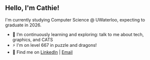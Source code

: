 ## Hello, I'm Cathie!

I'm currently studying Computer Science @ UWaterloo, expecting to graduate in 2026.

- 🌱 I’m continuously learning and exploring: talk to me about tech, graphics, and CATS
- ⚡ I'm on level 667 in puzzle and dragons!
- 💬 Find me on [LinkedIn](https://linkedin.com/in/cathie-yan) | [Email](mailto:cyan@uwaterloo.ca)

<!--![c4thie's GitHub stats](https://github-readme-stats.vercel.app/api?username=c4thie&show_icons=true&title_color=fff&icon_color=79ff97&text_color=9f9f9f&bg_color=151515)
![c4thie's Top Langs](https://github-readme-stats.vercel.app/api/top-langs/?username=c4thie&hide=TeX,html,jupyter%20notebook,css&layout=compact&title_color=fff&icon_color=79ff97&text_color=9f9f9f&bg_color=151515)--!>
<!--
**c4thie/c4thie** is a ✨ _special_ ✨ repository because its `README.md` (this file) appears on your GitHub profile.

Here are some ideas to get you started:

- 🔭 I’m currently working on ...
- 🌱 I’m currently learning ...
- 👯 I’m looking to collaborate on ...
- 🤔 I’m looking for help with ...
- 💬 Ask me about ...
- 📫 How to reach me: ...
- 😄 Pronouns: ...
- ⚡ Fun fact: ...
-->
